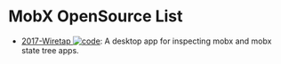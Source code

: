 # MobX OpenSource List

- [2017-Wiretap ![code](https://martrix-usa.oss-accelerate.aliyuncs.com/logo/code.svg)](https://github.com/Raathigesh/wiretap): A desktop app for inspecting mobx and mobx state tree apps.
